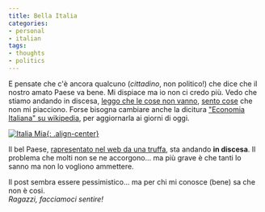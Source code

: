 ```yaml
---
title: Bella Italia
categories:
- personal
- italian
tags:
- thoughts
- politics
---
```

E pensate che c'è ancora qualcuno (_cittadino_, non politico!) che dice che il
nostro amato Paese va bene. Mi dispiace ma io non ci credo più. Vedo che
stiamo andando in discesa, [leggo che le cose non
vanno](http://www.beppegrillo.it/2007/12/litalia_vista_d.html
"http://www.beppegrillo.it/2007/12/litalia_vista_d.html" ), [sento
cose](http://it.youtube.com/watch?v=U4OylV5bNgo
"http://it.youtube.com/watch?v=U4OylV5bNgo" ) che non mi piacciono. Forse
bisogna cambiare anche la dicitura ["Economia Italiana" su
wikipedia](http://it.wikipedia.org/wiki/Economia_italiana
"http://it.wikipedia.org/wiki/Economia_italiana" ), per aggiornarla ai giorni
di oggi.


[![Italia Mia]({{site.url}}/images/italiamia.jpg){: .align-center}]({{site.url}}/images/italiamia.jpg "Italia Mia" )

Il bel Paese, [rapresentato nel web da una truffa](http://www.italia.it/
"http://www.italia.it/" ), sta andando **in discesa**. Il problema che molti
non se ne accorgono... ma più grave è che tanti lo sanno ma non lo vogliono
ammettere.

Il post sembra essere pessimistico... ma per chi mi conosce (bene) sa che non
è cosi.  
_Ragazzi, facciamoci sentire!_  

